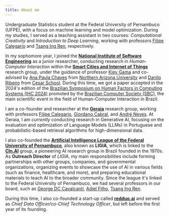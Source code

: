 ```yaml
---
title: About me
---
```


Undergraduate Statistics student at the Federal University of Pernambuco (UFPE), with a focus on machine learning and model optimization. During my studies, I served as a teaching assistant in two courses: *Computational Creativity* and *Introduction to Deep Learning*, working with professors [Filipe Calegario](https://lattes.cnpq.br/7709859860474826) and [Tsang Ing Ren](https://lattes.cnpq.br/3084134533707587), respectively.

In my sophomore year, I joined the [**National Institute of Software Engineering**](https://ines.org.br/) as a junior researcher, conducting research in *Human-Computer Interaction* within the [**Smart Cities and Internet of Things**](https://www.cin.ufpe.br/~sciot/) research group, under the guidance of professor [Kiev Gama](https://lattes.cnpq.br/6185519785664724) and co-advised by [Ana Paula Chaves](http://lattes.cnpq.br/3007644116326636) from [Northern Arizona University](https://nau.edu/) and [Danilo Ribeiro](http://lattes.cnpq.br/9054177799378154) from [Cesar School](https://www.cesar.school/). During this time, we got a paper accepted in the 2024's edition of the [Brazilian Symposium on Human Factors in Computing Systems (IHC 2024)](https://ihc.sbc.org.br/2024/) promoted by the [Brazilian Computer Society (SBC)](https://www.sbc.org.br/), the main scientific event in the field of Human-Computer Interaction in Brazil.

I am a co-founder and researcher at the [**Geraia**](https://geraia.cin.ufpe.br/) research group, working with professors [Filipe Calegario](https://lattes.cnpq.br/7709859860474826), [Giordano Cabral](https://lattes.cnpq.br/6045470959652684), and [André Neves](http://lattes.cnpq.br/5194437042919213). At Geraia, I am *currently* conducting research in Generative AI, focusing on the evaluation and optimization of Language Models (LLMs) in Portuguese and probabilistic-based retrieval algorithms for high-dimensional data.

I also co-founded the [**Artificial Intelligence League of the Federal University of Pernambuco**](https://github.com/ligia-ufpe), also known as **LIGIA**, which is linked to the [**CIn.AI**](https://ai.cin.ufpe.br/) group, a pioneering AI research group in Brazil founded in the 1970s. As **Outreach Director** of *LIGIA*, my main responsibilities include forming partnerships with other groups, companies, and governmental organizations, organizing events to showcase the use of AI in various fields (such as finance, healthcare, and more), and preparing educational materials to teach AI to the broader community. Since the league it's linked to the Federal University of Pernambuco, we had several professors in our board, such as [George DC Cavalcanti](https://lattes.cnpq.br/8577312109146354), [Adiel Filho](https://lattes.cnpq.br/9944976090960730), [Tsang Ing Ren](https://lattes.cnpq.br/3084134533707587).

During this time, I also co-founded a start-up called [**redduo.ai**](https://www.redduo.ai/) and served as *Chief Data Officer/co-Chief Technology Officer*, but left before the first year of its founding.